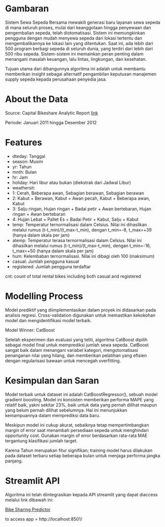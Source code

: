 # Gambaran

Sistem Sewa Sepeda Bersama mewakili generasi baru layanan sewa sepeda di mana seluruh proses, mulai dari keanggotaan hingga penyewaan dan pengembalian sepeda, telah diotomatisasi. Sistem ini memungkinkan pengguna dengan mudah menyewa sepeda dari lokasi tertentu dan mengembalikannya ke lokasi lain yang ditentukan. Saat ini, ada lebih dari 500 program berbagi sepeda di seluruh dunia, yang terdiri dari lebih dari 500 ribu sepeda. Sistem-sistem ini memainkan peran penting dalam menangani masalah keuangan, lalu lintas, lingkungan, dan kesehatan.

Tujuan utama dari dibangunnya algoritma ini adalah untuk membantu memberikan insight sebagai alternatif pengambilan keputusan manajemen supply sepeda kepada perusahaan penyedia jasa.

# About the Data

Source: Capital Bikeshare Analytic Report  [link](https://www.kaggle.com/datasets/marklvl/bike-sharing-dataset)


Periode: Januari 2011 hingga Desember 2012

# Features
- dteday: Tanggal
- season: Musim 
- yr: Tahun
- mnth: Bulan 
- hr: Jam
- holiday: Hari libur atau bukan (diekstrak dari Jadwal Libur)
- weathersit:
- 1: Cerah, Beberapa awan, Sebagian berawan, Sebagian berawan
- 2: Kabut + Berawan, Kabut + Awan pecah, Kabut + Beberapa awan, Kabut
- 3: Salju ringan, Hujan ringan + Badai petir + Awan bertebaran, Hujan ringan + Awan bertebaran
- 4: Hujan Lebat + Pallet Es + Badai Petir + Kabut, Salju + Kabut
- temp: Temperatur ternormalisasi dalam Celsius. Nilai ini dihasilkan melalui rumus (t-t_min)/(t_max-t_min), dengan t_min=-8, t_max=+39 (hanya dalam skala per jam)
- atemp: Temperatur terasa ternormalisasi dalam Celsius. Nilai ini dihasilkan melalui rumus (t-t_min)/(t_max-t_min), dengan t_min=-16, t_max=+50 (hanya dalam skala per jam)
- hum: Kelembaban ternormalisasi. Nilai ini dibagi oleh 100 (maksimum)
- casual: Jumlah pengguna kasual
- registered: Jumlah pengguna terdaftar

cnt: count of total rental bikes including both casual and registered

# Modelling Process

Model prediktif yang diimplementasikan dalam proyek ini didasarkan pada analisis regresi. Cross-validation digunakan untuk memastikan kekokohan model dan mengidentifikasi model terbaik.

Model Winner: CatBoost

Setelah eksperimen dan evaluasi yang teliti, algoritma CatBoost dipilih sebagai model final untuk memprediksi jumlah sewa sepeda. CatBoost sangat baik dalam menangani variabel kategori, mengotomatisasi penanganan nilai yang hilang, dan memberikan pelatihan yang efisien dengan regularisasi bawaan untuk mencegah overfitting.

# Kesimpulan dan Saran

Model terbaik untuk dataset ini adalah CatBoostRegressor(), sebuah model gradient boosting. Model ini konsisten memberikan performa MAPE yang relatif baik, yakni sekitar 23%, baik untuk data yang pernah dilihat maupun yang belum pernah dilihat sebelumnya. Hal ini menunjukkan kemampuannya dalam memprediksi data baru.

Meskipun model ini cukup akurat, sebaiknya tetap mempertimbangkan margin of error saat menambah persediaan sepeda untuk menghindari opportunity cost. Gunakan margin of error berdasarkan rata-rata MAE tergantung klasifikasi jumlah target.

Karena Tahun merupakan fitur signifikan; training model harus dilakukan pada dataset terbaru setiap beberapa bulan untuk menjaga performa jangka panjang.


# Streamlit API
Algoritma ini telah diintegrasikan kepada API streamlit yang dapat diaccess melalui link dibawah ini:

[Bike Sharing Predictor](https://bikesharingpredictor.streamlit.app/)

to access app = http://localhost:8501/